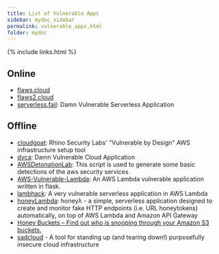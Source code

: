 ```yaml
---
title: List of Vulnerable Apps
sidebar: mydoc_sidebar
permalink: vulnerable_apps.html
folder: mydoc
---
```


{% include links.html %}

## Online

* [flaws.cloud](http://flaws.cloud)
* [flaws2.cloud](http://flaws2.cloud)
* [serverless.fail](http://serverless.fail): Damn Vulnerable Serverless Application

## Offline

* [cloudgoat](https://github.com/RhinoSecurityLabs/cloudgoat): Rhino Security Labs' "Vulnerable by Design" AWS infrastructure setup tool
* [dvca](https://github.com/m6a-UdS/dvca): Damn Vulnerable Cloud Application
* [AWSDetonationLab](https://github.com/sonofagl1tch/AWSDetonationLab): This script is used to generate some basic detections of the aws security services
* [AWS-Vulnerable-Lambda](https://github.com/torque59/AWS-Vulnerable-Lambda): An AWS Lambda vulnerable application written in flask.
* [lambhack](https://github.com/wickett/lambhack): A very vulnerable serverless application in AWS Lambda
* [honeyLambda](https://github.com/0x4D31/honeyLambda): honeyλ - a simple, serverless application designed to create and monitor fake HTTP endpoints (i.e. URL honeytokens) automatically, on top of AWS Lambda and Amazon API Gateway
* [Honey Buckets – Find out who is snooping through your Amazon S3 buckets.](https://breachinsider.com/honey-buckets/)
* [sadcloud](https://github.com/nccgroup/sadcloud) - A tool for standing up (and tearing down!) purposefully insecure cloud infrastructure 
